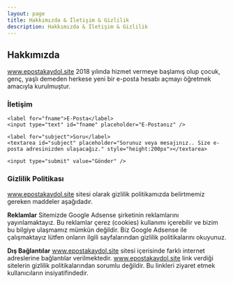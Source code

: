 ```yaml
---
layout: page
title: Hakkımızda & İletişim & Gizlilik
description: Hakkımızda & İletişim & Gizlilik
---
```

## Hakkımızda
www.epostakaydol.site 2018 yılında hizmet vermeye başlamış olup çocuk, genç, yaşlı demeden herkese yeni bir e-posta hesabı açmayı öğretmek amacıyla kurulmuştur.

### İletişim

<form action="/">

    <label for="fname">E-Posta</label>
    <input type="text" id="fname" placeholder="E-Postanız" />

    <label for="subject">Soru</label>
    <textarea id="subject" placeholder="Sorunuz veya mesajınız.. Size e-posta adresinizden ulaşacağız." style="height:200px"></textarea>

    <input type="submit" value="Gönder" />

  </form>


### Gizlilik Politikası
www.epostakaydol.site sitesi olarak gizlilik politikamızda belirtmemiz gereken maddeler aşağıdadır.

<strong>Reklamlar</strong>
Sitemizde Google Adsense şirketinin reklamlarını yayınlamaktayız. Bu reklamlar çerez (cookies) kullanımı içerebilir ve bizim bu bilgiye ulaşmamız mümkün değildir. Biz Google Adsense ile çalışmaktayız lütfen onların ilgili sayfalarından gizlilik politikalarını okuyunuz.

<strong>Dış Bağlantılar</strong>
www.epostakaydol.site sitesi içerisinde farklı internet adreslerine bağlantılar verilmektedir. www.epostakaydol.site link verdiği sitelerin gizlilik politikalarından sorumlu değildir. Bu linkleri ziyaret etmek kullanıcıların insiyatifindedir.

<style>
input[type=text], select, textarea {
    width: 100%;
    padding: 12px;
    border: 1px solid #ccc;
    border-radius: 4px;
    box-sizing: border-box;
    margin-top: 6px;
    margin-bottom: 16px;
    resize: vertical;
}

input[type=submit] {
    background-color: #4CAF50;
    color: white;
    padding: 12px 20px;
    border: none;
    border-radius: 4px;
    cursor: pointer;
}

input[type=submit]:hover {
    background-color: #45a049;
}
</style>
